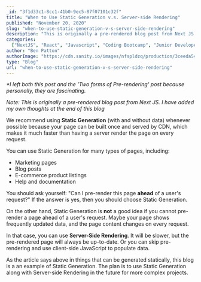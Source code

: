 ```yaml
---
_id: "3f1d33c1-8cc1-41b0-9ec5-87f07101c32f"
title: "When to Use Static Generation v.s. Server-side Rendering"
published: "November 20, 2020"
slug: "when-to-use-static-generation-v-s-server-side-rendering"
description: "This is originally a pre-rendered blog post from Next JS. I have added my own thoughts at the end of this blog"
categories:
  ["NextJS", "React", "Javascript", "Coding Bootcamp", "Junior Developer"]
author: "Ben Patton"
authorImage: "https://cdn.sanity.io/images/nfspldzq/production/3ceeda54221c7c0614ecc51f955c7be39a1da34e-512x512.jpg"
type: "Blog"
url: "when-to-use-static-generation-v-s-server-side-rendering"
---
```


_\*I left both this post and the 'Two forms of Pre-rendering' post because personally, they are fascinating._

_Note: This is originally a pre-rendered blog post from Next JS. I have added my own thoughts at the end of this blog_

We recommend using **Static Generation** (with and without data) whenever possible because your page can be built once and served by CDN, which makes it much faster than having a server render the page on every request.

You can use Static Generation for many types of pages, including:

- Marketing pages
- Blog posts
- E-commerce product listings
- Help and documentation

You should ask yourself: "Can I pre-render this page **ahead** of a user's request?" If the answer is yes, then you should choose Static Generation.

On the other hand, Static Generation is **not** a good idea if you cannot pre-render a page ahead of a user's request. Maybe your page shows frequently updated data, and the page content changes on every request.

In that case, you can use **Server-Side Rendering**. It will be slower, but the pre-rendered page will always be up-to-date. Or you can skip pre-rendering and use client-side JavaScript to populate data.

As the article says above in things that can be generated statically, this blog is a an example of Static Generation. The plan is to use Static Generation along with Server-side Rendering in the future for more complex projects.
